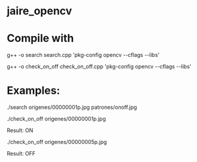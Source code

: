 # jaire_opencv

# Compile with
g++ -o search search.cpp 'pkg-config opencv --cflags --libs'

g++ -o check_on_off check_on_off.cpp 'pkg-config opencv --cflags --libs'

# Examples:

./search origenes/00000001p.jpg patrones/onoff.jpg


./check_on_off origenes/00000001p.jpg

Result: ON

./check_on_off origenes/00000005p.jpg

Result: OFF



